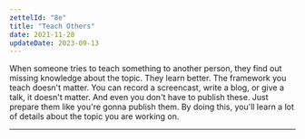 ```yaml
---
zettelId: "8e"
title: "Teach Others"
date: 2021-11-28
updateDate: 2023-09-13
---
```


When someone tries to teach something to another person, they find out missing knowledge about the topic. They learn better. The framework you teach doesn't matter. You can record a screencast, write a blog, or give a talk, it doesn't matter. And even you don't have to publish these. Just prepare them like you're gonna publish them. By doing this, you'll learn a lot of details about the topic you are working on.

---
